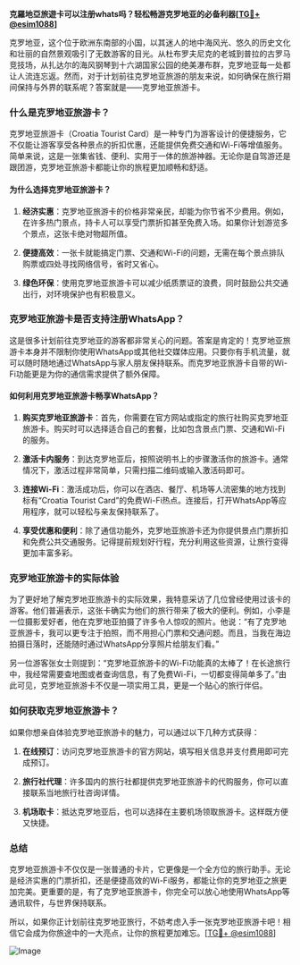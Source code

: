 **克羅地亞旅遊卡可以注册whats吗？轻松畅游克罗地亚的必备利器[[TG💪+ @esim1088](https://t.me/s/esim1088)]**

克罗地亚，这个位于欧洲东南部的小国，以其迷人的地中海风光、悠久的历史文化和壮丽的自然景观吸引了无数游客的目光。从杜布罗夫尼克的老城到普拉的古罗马竞技场，从扎达尔的海风钢琴到十六湖国家公园的绝美瀑布群，克罗地亚每一处都让人流连忘返。然而，对于计划前往克罗地亚旅游的朋友来说，如何确保在旅行期间保持与外界的联系呢？答案就是——克罗地亚旅游卡。

### 什么是克罗地亚旅游卡？

克罗地亚旅游卡（Croatia Tourist Card）是一种专门为游客设计的便捷服务，它不仅能让游客享受各种景点的折扣优惠，还能提供免费交通和Wi-Fi等增值服务。简单来说，这是一张集省钱、便利、实用于一体的旅游神器。无论你是自驾游还是跟团游，克罗地亚旅游卡都能让你的旅程更加顺畅和舒适。

#### **为什么选择克罗地亚旅游卡？**

1. **经济实惠**：克罗地亚旅游卡的价格非常亲民，却能为你节省不少费用。例如，在许多热门景点，持卡人可以享受门票折扣甚至免费入场。如果你计划游览多个景点，这张卡绝对物超所值。
   
2. **便捷高效**：一张卡就能搞定门票、交通和Wi-Fi的问题，无需在每个景点排队购票或四处寻找网络信号，省时又省心。

3. **绿色环保**：使用克罗地亚旅游卡可以减少纸质票证的浪费，同时鼓励公共交通出行，对环境保护也有积极意义。

### 克罗地亚旅游卡是否支持注册WhatsApp？

这是很多计划前往克罗地亚的游客都非常关心的问题。答案是肯定的！克罗地亚旅游卡本身并不限制你使用WhatsApp或其他社交媒体应用。只要你有手机流量，就可以随时随地通过WhatsApp与家人朋友保持联系。而克罗地亚旅游卡自带的Wi-Fi功能更是为你的通信需求提供了额外保障。

#### **如何利用克罗地亚旅游卡畅享WhatsApp？**

1. **购买克罗地亚旅游卡**：首先，你需要在官方网站或指定的旅行社购买克罗地亚旅游卡。购买时可以选择适合自己的套餐，比如包含景点门票、交通和Wi-Fi的服务。

2. **激活卡内服务**：到达克罗地亚后，按照说明书上的步骤激活你的旅游卡。通常情况下，激活过程非常简单，只需扫描二维码或输入激活码即可。

3. **连接Wi-Fi**：激活成功后，你可以在酒店、餐厅、机场等人流密集的地方找到标有“Croatia Tourist Card”的免费Wi-Fi热点。连接后，打开WhatsApp等应用程序，就可以轻松与亲友保持联系了。

4. **享受优惠和便利**：除了通信功能外，克罗地亚旅游卡还为你提供景点门票折扣和免费公共交通服务。记得提前规划好行程，充分利用这些资源，让旅行变得更加丰富多彩。

### 克罗地亚旅游卡的实际体验

为了更好地了解克罗地亚旅游卡的实际效果，我特意采访了几位曾经使用过该卡的游客。他们普遍表示，这张卡确实为他们的旅行带来了极大的便利。例如，小李是一位摄影爱好者，他在克罗地亚拍摄了许多令人惊叹的照片。他说：“有了克罗地亚旅游卡，我可以更专注于拍照，而不用担心门票和交通问题。而且，当我在海边拍摄日落时，还能随时通过WhatsApp分享照片给朋友们看。”

另一位游客张女士则提到：“克罗地亚旅游卡的Wi-Fi功能真的太棒了！在长途旅行中，我经常需要查地图或者查询信息，有了免费Wi-Fi，一切都变得简单多了。”由此可见，克罗地亚旅游卡不仅是一项实用工具，更是一个贴心的旅行伴侣。

### 如何获取克罗地亚旅游卡？

如果你想亲自体验克罗地亚旅游卡的魅力，可以通过以下几种方式获得：

1. **在线预订**：访问克罗地亚旅游卡的官方网站，填写相关信息并支付费用即可完成预订。

2. **旅行社代理**：许多国内的旅行社都提供克罗地亚旅游卡的代购服务，你可以直接联系当地旅行社咨询详情。

3. **机场取卡**：抵达克罗地亚后，也可以选择在主要机场领取旅游卡。这样既方便又快捷。

### 总结

克罗地亚旅游卡不仅仅是一张普通的卡片，它更像是一个全方位的旅行助手。无论是经济实惠的门票折扣，还是便捷高效的Wi-Fi服务，都能让你的克罗地亚之旅更加完美。更重要的是，有了克罗地亚旅游卡，你完全可以放心地使用WhatsApp等通讯软件，与世界保持联系。

所以，如果你正计划前往克罗地亚旅行，不妨考虑入手一张克罗地亚旅游卡吧！相信它会成为你旅途中的一大亮点，让你的旅程更加难忘。[[TG💪+ @esim1088](https://t.me/s/esim1088)] 

![Image](https://i.postimg.cc/4NQfJmqS/Snipaste-2025-05-13-00-14-12.png)